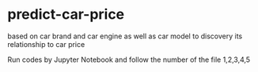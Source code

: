 # predict-car-price
based on car brand and car engine as well as car model to discovery its relationship to car price

Run codes by Jupyter Notebook and follow the number of the file 1,2,3,4,5
